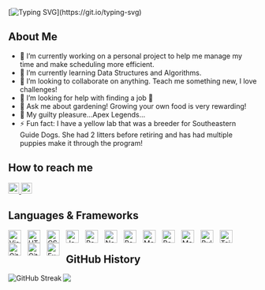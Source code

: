 [![Typing SVG](https://readme-typing-svg.demolab.com?font=Fira+Code&size=28&duration=4000&pause=900&random=false&width=435&lines=Hello!+I'm+Nicholas!%F0%9F%98%89%F0%9F%91%86%F0%9F%91%89;%F0%9F%91%8B+Welcome+to+my+profile!)](https://git.io/typing-svg)


<h2>About Me</h2>

- 🔭 I’m currently working on a personal project to help me manage my time and make scheduling more efficient.
- 🌱 I’m currently learning Data Structures and Algorithms.
- 👯 I’m looking to collaborate on anything. Teach me something new, I love challenges!
- 🤔 I’m looking for help with finding a job 🤣
- 💬 Ask me about gardening! Growing your own food is very rewarding!
- 🫣 My guilty pleasure...Apex Legends...
- ⚡ Fun fact: I have a yellow lab that was a breeder for Southeastern Guide Dogs. She had 2 litters before retiring and has had multiple puppies make it through the program!

<!--
<h2>Project info</h2>
<div>
<img alt="GitHub repo size" src="https://img.shields.io/github/repo-size/nrace8/nrace8?color=181717&logo=github&style=for-the-badge&logoColor=181717" height="22px">
<img alt="GitHub forks" src="https://img.shields.io/github/forks/nrace8/nrace8?color=181717&logo=github&style=for-the-badge&logoColor=181717" height="22px">
<img alt="GitHub Repo stars" src="https://img.shields.io/github/stars/nrace8/nrace8?color=181717&logo=github&style=for-the-badge&logoColor=181717" height="22px">
<img alt="Last commit" src="https://img.shields.io/github/last-commit/nrace8/nrace8?color=F05032&logo=git&logoColor&style=for-the-badge" height="22px">

</div>
-->

<h2>How to reach me</h2>
<a href="https://linkedin.com/in/nrace">
    <img alt="link to my LinkedIn" src="https://img.shields.io/static/v1?label&message=/in/nrace&color=0A66C2&style=for-the-badge&logo=linkedin" height="22px" />
</a>
<a href="mailto:nrace82@gmail.com">
    <img alt="link to send me an email" src="https://img.shields.io/static/v1?label&message=nrace82@gmail.com&color=whitesmoke&style=for-the-badge&logo=gmail" height="22px" />
</a>
</br>      

<h2>Languages & Frameworks</h2>
<img align="left" alt="Visual Studio Code" width="26px" src="https://cdn.jsdelivr.net/gh/devicons/devicon/icons/vscode/vscode-original.svg" style="padding-right:10px;" />
<img align="left" alt="HTML5" width="26px" src="https://cdn.jsdelivr.net/gh/devicons/devicon/icons/html5/html5-original.svg" style="padding-right:10px;" />
<img align="left" alt="CSS3" width="26px" src="https://cdn.jsdelivr.net/gh/devicons/devicon/icons/css3/css3-original.svg" style="padding-right:10px;" />
<img align="left" alt="JavaScript" width="26px" src="https://cdn.jsdelivr.net/gh/devicons/devicon/icons/javascript/javascript-original.svg" style="padding-right:10px;" />
<img align="left" alt="React" width="26px" src="https://cdn.jsdelivr.net/gh/devicons/devicon/icons/react/react-original.svg" style="padding-right:10px;" />
<img align="left" alt="Node.js" width="26px" src="https://cdn.jsdelivr.net/gh/devicons/devicon/icons/nodejs/nodejs-original.svg" style="padding-right:10px;" />
<img align="left" alt="Redux" width="26px" src="https://cdn.jsdelivr.net/gh/devicons/devicon/icons/redux/redux-original.svg" style="padding-right:10px;" />
<img align="left" alt="MongoDB" width="26px" src="https://cdn.jsdelivr.net/gh/devicons/devicon/icons/mongodb/mongodb-original.svg" style="padding-right:10px;" />
<img align="left" alt="PostgreSQL" width="26px" src="https://cdn.jsdelivr.net/gh/devicons/devicon/icons/postgresql/postgresql-plain.svg" style="padding-right:10px;" />
<img align="left" alt="MaterialUI" width="26px" src="https://cdn.jsdelivr.net/gh/devicons/devicon/icons/materialui/materialui-original.svg" style="padding-right:10px;" />
<img align="left" alt="Bulma" width="26px" src="https://cdn.jsdelivr.net/gh/devicons/devicon/icons/bulma/bulma-plain.svg" style="padding-right:10px;" />
<img align="left" alt="Tailwind" width="26px" src="https://cdn.jsdelivr.net/gh/devicons/devicon/icons/tailwindcss/tailwindcss-plain.svg" style="padding-right:10px;" />
<img align="left" alt="Git" width="26px" src="https://cdn.jsdelivr.net/gh/devicons/devicon/icons/git/git-original.svg" style="padding-right:10px;" />
<img align="left" alt="GitHub" width="26px" src="https://user-images.githubusercontent.com/3369400/139447912-e0f43f33-6d9f-45f8-be46-2df5bbc91289.png" style="padding-right:10px;" />
<img align="left" alt="Express" width="26px" src="https://cdn.jsdelivr.net/gh/devicons/devicon/icons/express/express-original.svg" style="padding-right:10px;" />

<br /> 

<h2>GitHub History</h2>
<div align="center">
<img align="left" src="https://streak-stats.demolab.com?user=nrace8&theme=blue-green" alt="GitHub Streak" />
<img align="left" src="https://github-readme-stats.vercel.app/api/top-langs/?username=nrace8&theme=blue-green"&layout=compact />
</div>
<!--
<details>
  <summary> GitHub Stats</summary>
--> 
<!--
  <img align="left" alt="codeSTACKr's GitHub Stats" src="https://github-readme-stats.vercel.app/api?username=nrace8&show_icons=true&hide_border=false&title_color=ff652f&icon_color=FFE400&bg_color=09131B&text_color=ffffff&border_color=0c1a25" />
-->
<!--
</details>
-->

<!--
**nrace8/nrace8** is a ✨ _special_ ✨ repository because its `README.md` (this file) appears on your GitHub profile.

Here are some ideas to get you started:

- 🔭 I’m currently working on ...
- 🌱 I’m currently learning ...
- 👯 I’m looking to collaborate on ...
- 🤔 I’m looking for help with ...
- 💬 Ask me about ...
- 📫 How to reach me: ...
- 😄 Pronouns: ...
- ⚡ Fun fact: ...
-->
